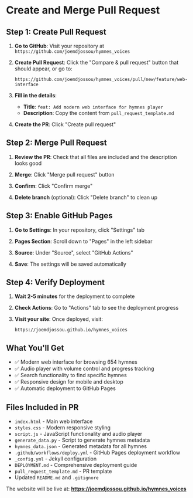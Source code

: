 # Create and Merge Pull Request

## Step 1: Create Pull Request

1. **Go to GitHub**: Visit your repository at `https://github.com/joemdjossou/hymnes_voices`

2. **Create Pull Request**: Click the "Compare & pull request" button that should appear, or go to:
   ```
   https://github.com/joemdjossou/hymnes_voices/pull/new/feature/web-interface
   ```

3. **Fill in the details**:
   - **Title**: `feat: Add modern web interface for hymnes player`
   - **Description**: Copy the content from `pull_request_template.md`

4. **Create the PR**: Click "Create pull request"

## Step 2: Merge Pull Request

1. **Review the PR**: Check that all files are included and the description looks good

2. **Merge**: Click "Merge pull request" button

3. **Confirm**: Click "Confirm merge"

4. **Delete branch** (optional): Click "Delete branch" to clean up

## Step 3: Enable GitHub Pages

1. **Go to Settings**: In your repository, click "Settings" tab

2. **Pages Section**: Scroll down to "Pages" in the left sidebar

3. **Source**: Under "Source", select "GitHub Actions"

4. **Save**: The settings will be saved automatically

## Step 4: Verify Deployment

1. **Wait 2-5 minutes** for the deployment to complete

2. **Check Actions**: Go to "Actions" tab to see the deployment progress

3. **Visit your site**: Once deployed, visit:
   ```
   https://joemdjossou.github.io/hymnes_voices
   ```

## What You'll Get

- ✅ Modern web interface for browsing 654 hymnes
- ✅ Audio player with volume control and progress tracking
- ✅ Search functionality to find specific hymnes
- ✅ Responsive design for mobile and desktop
- ✅ Automatic deployment to GitHub Pages

## Files Included in PR

- `index.html` - Main web interface
- `styles.css` - Modern responsive styling
- `script.js` - JavaScript functionality and audio player
- `generate_data.py` - Script to generate hymnes metadata
- `hymnes_data.json` - Generated metadata for all hymnes
- `.github/workflows/deploy.yml` - GitHub Pages deployment workflow
- `_config.yml` - Jekyll configuration
- `DEPLOYMENT.md` - Comprehensive deployment guide
- `pull_request_template.md` - PR template
- Updated `README.md` and `.gitignore`

The website will be live at: **https://joemdjossou.github.io/hymnes_voices**
